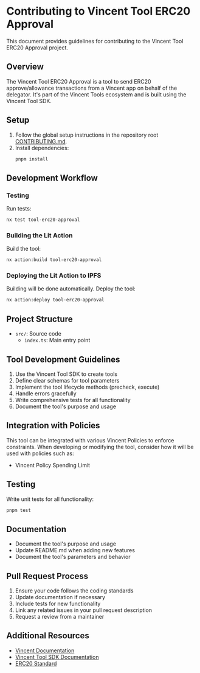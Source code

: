 # Contributing to Vincent Tool ERC20 Approval

This document provides guidelines for contributing to the Vincent Tool ERC20 Approval project.

## Overview

The Vincent Tool ERC20 Approval is a tool to send ERC20 approve/allowance transactions from a Vincent app on behalf of the delegator. It's part of the Vincent Tools ecosystem and is built using the Vincent Tool SDK.

## Setup

1. Follow the global setup instructions in the repository root [CONTRIBUTING.md](../../../CONTRIBUTING.md).
2. Install dependencies:
   ```bash
   pnpm install
   ```

## Development Workflow

### Testing

Run tests:

```bash
nx test tool-erc20-approval
```

### Building the Lit Action

Build the tool:

```bash
nx action:build tool-erc20-approval
```

### Deploying the Lit Action to IPFS

Building will be done automatically. Deploy the tool:

```bash
nx action:deploy tool-erc20-approval
```

## Project Structure

- `src/`: Source code
  - `index.ts`: Main entry point

## Tool Development Guidelines

1. Use the Vincent Tool SDK to create tools
2. Define clear schemas for tool parameters
3. Implement the tool lifecycle methods (precheck, execute)
4. Handle errors gracefully
5. Write comprehensive tests for all functionality
6. Document the tool's purpose and usage

## Integration with Policies

This tool can be integrated with various Vincent Policies to enforce constraints. When developing or modifying the tool, consider how it will be used with policies such as:

- Vincent Policy Spending Limit

## Testing

Write unit tests for all functionality:

```bash
pnpm test
```

## Documentation

- Document the tool's purpose and usage
- Update README.md when adding new features
- Document the tool's parameters and behavior

## Pull Request Process

1. Ensure your code follows the coding standards
2. Update documentation if necessary
3. Include tests for new functionality
4. Link any related issues in your pull request description
5. Request a review from a maintainer

## Additional Resources

- [Vincent Documentation](https://docs.heyvincent.ai/)
- [Vincent Tool SDK Documentation](../../libs/tool-sdk/README.md)
- [ERC20 Standard](https://eips.ethereum.org/EIPS/eip-20)
